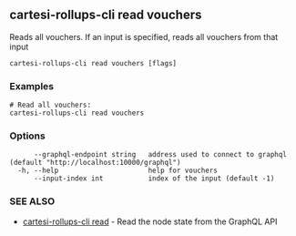## cartesi-rollups-cli read vouchers

Reads all vouchers. If an input is specified, reads all vouchers from that input

```
cartesi-rollups-cli read vouchers [flags]
```

### Examples

```
# Read all vouchers:
cartesi-rollups-cli read vouchers
```

### Options

```
      --graphql-endpoint string   address used to connect to graphql (default "http://localhost:10000/graphql")
  -h, --help                      help for vouchers
      --input-index int           index of the input (default -1)
```

### SEE ALSO

* [cartesi-rollups-cli read](cartesi-rollups-cli_read.md)	 - Read the node state from the GraphQL API

